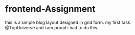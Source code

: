 # frontend-Assignment
this is a simple blog layout designed in grid form. my first task @TopUniverse and i am proud i had to do this.
